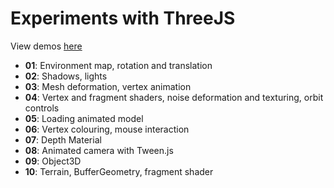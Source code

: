 # Experiments with ThreeJS

View demos [here](http://experiments.playdo.io/threejs)

* __01__: Environment map, rotation and translation
* __02__: Shadows, lights
* __03__: Mesh deformation, vertex animation
* __04__: Vertex and fragment shaders, noise deformation and texturing, orbit controls
* __05__: Loading animated model
* __06__: Vertex colouring, mouse interaction
* __07__: Depth Material
* __08__: Animated camera with Tween.js
* __09__: Object3D
* __10__: Terrain, BufferGeometry, fragment shader
